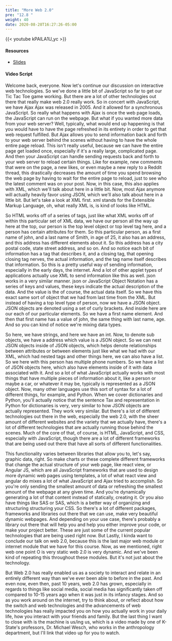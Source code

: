 ```yaml
---
title: "More Web 2.0"
pre: "12.8 "
weight: 40
date: 2020-08-28T16:27:26-05:00
---
```


{{< youtube kPAlLA1U_yc >}}

#### Resources
* [Slides](/1-cc110/13-webprog/slides/13-WebProgramming2.pdf)

#### Video Script

Welcome back, everyone. Now let's continue our discussion on interactive web technologies. So we've done a little bit of JavaScript so far to get our Tic Tac Toe game working. But there are a lot of other technologies out there that really make web 2.0 really work. So in concert with JavaScript, we have Ajax Ajax was released in 2005. And it allowed for a synchronous JavaScript. So really what happens with Ajax is once the web page loads, the JavaScript can run on the webpage. But what if you wanted more data from your web server? Well, typically, what would end up happening is that you would have to have the page refreshed in its entirety in order to get that web request fulfilled. But Ajax allows you to send information back and forth to your web server behind the scenes without having to have the whole entire page reload. This isn't really useful, because we can have the entire page get loaded once, especially if it's a really large, complicated page. And then your JavaScript can handle sending requests back and forth to your web server to reload certain things. Like for example, new comments that were on the page, a new likes, or even maybe a new reply to a Reddit thread, this drastically decreases the amount of time you spend browsing the web page by having to wait for the entire page to reload, just to see who the latest comment was on your post. Now, in this case, this also applies with XML, which we'll talk about here in a little bit. Now, most Ajax anymore will actually heavily favor using JSON, which we'll also talk about here in a little bit. But let's take a look at XML first. xml stands for the Extensible Markup Language, oh, what really XML is, is kind of looks like HTML. 

So HTML works off of a series of tags, just like what XML works off of within this particular set of XML data, we have our person all the way up here at the top, our person is the top level object or top level tag here, and a person has certain attributes for them. So this particular person, as a first name of john, and a last name of Smith, in age of 25, it also has an address, and this address has different elements about it. So this address has a city postal code, state street address, and so on. And so notice each bit of information has a tag that describes it, and a closing tag, that opening closing tag nerves, the actual information, and the tag name itself describes that information. So this is a pretty useful way of sending information, especially in the early days, the internet. And a lot of other applet types of applications actually use XML to send information like this as well. json works in a very similar manner. json or JavaScript Object Notation has a series of keys and values, these keys indicate the actual description of the data. And the value is the of course, the actual data itself. So we have this exact same sort of object that we had from last time from the XML. But instead of having a top level type of person, now we have a JSON object. JSON objects are denoted using a set of curly brackets. And inside here are our each of our particular elements. So we have a first name element. And then that first name has a value of john, the same thing with last name, age. And so you can kind of notice we're mixing data types. 

So here, we have strings, and here we have an int. Now, to denote sub objects, we have a address which value is a JSON object. So we can nest JSON objects inside of JSON objects, which helps denote relationships between attributes or between elements just like what we had with our XML, which had nested tags and other things here, we can also have a list. So we here with this person has multiple phone numbers. So we have a list of JSON objects here, which also have elements inside of it with data associated with it. And so a lot of what JavaScript actually works with most things that have multiple pieces of information about it, like a person or maybe a car, or whatever it may be, typically is represented as a JSON object. Now, many other languages use this sort of syntax for a lot of different things, for example, and Python. When we cover dictionaries and Python, you'll actually notice that the sentence Tax and representation in Python for dictionaries is very, very similar to how JSON objects are actually represented. They work very similar. But there's a lot of different technologies out there in the web, especially the web 2.0, with the sheer amount of different websites and the variety that we actually have, there's a lot of different technologies that are actually running those behind the scenes. Much of the core of that, of course, is HTML, JavaScript, and CSS, especially with JavaScript, though there are a lot of different frameworks that are being used out there that have all sorts of different functionalities. 

This functionality varies between libraries that allow you to, let's say, graphic data, right. So make charts or these complete different frameworks that change the actual structure of your web page, like react view, or Angular JS, which are all JavaScript frameworks that are used to design more dynamic web pages using templates, a lot of what react view and angular do mixes a lot of what JavaScript and Ajax tried to accomplish. So you're only sending the smallest amount of data or refreshing the smallest amount of the webpage at any given time. And you're dynamically generating a lot of that content instead of statically, creating it. Or you also have things like SAS or SAS, which is a better way of organizing and structuring structuring your CSS. So there's a lot of different packages, frameworks and libraries out there that we can use, make very beautiful dynamic webpages. And depending on your use case, there's probably a library out there that will help you and help you either improve your code, or make your project better. These are just some of the current popular technologies that are being used right now. But Lastly, I kinda want to conclude our talk on web 2.0, because this is the last major web module or internet module that we have for this course. Now, as we mentioned, right web one point O is very static web 2.0 is very dynamic. And we've been kind of repeating this throughout these modules. But it's not just about the technology. 

But Web 2.0 has really enabled us as a society to interact and relate in an entirely different way than we've ever been able to before in the past. And even now, even then, past 10 years, web 2.0 has grown, especially in regards to things like social media, social media has significantly taken off compared to 10-15 years ago when it was just in its infancy stages. And so as you work around on the internet, try to think about, or reflect about how the switch and web technologies and the advancements of web technologies has really impacted you on how you actually work in your daily life, how you interact with your friends and family. But the last thing I want to close with is the machine is us/ing us, which is a video made by one of K-State's professors, Dr. Michael Wesch, who works in the anthropology department, but I'll link that video up for you to watch. 

